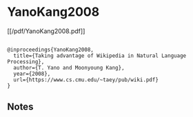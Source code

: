 # YanoKang2008


[[/pdf/YanoKang2008.pdf]]


```

@inproceedings{YanoKang2008,
  title={Taking advantage of Wikipedia in Natural Language Processing},
  author={T. Yano and Moonyoung Kang},
  year={2008},
  url={https://www.cs.cmu.edu/~taey/pub/wiki.pdf}
}

```




## Notes

